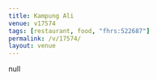 ```yaml
---
title: Kampung Ali
venue: v17574
tags: [restaurant, food, "fhrs:522687"]
permalink: /v/17574/
layout: venue
---
```

null